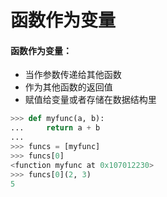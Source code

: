 # 函数作为变量

#### 函数作为变量：

* 当作参数传递给其他函数
* 作为其他函数的返回值
* 赋值给变量或者存储在数据结构里

```python
>>> def myfunc(a, b):
...     return a + b
...
>>> funcs = [myfunc]
>>> funcs[0]
<function myfunc at 0x107012230>
>>> funcs[0](2, 3)
5
```



